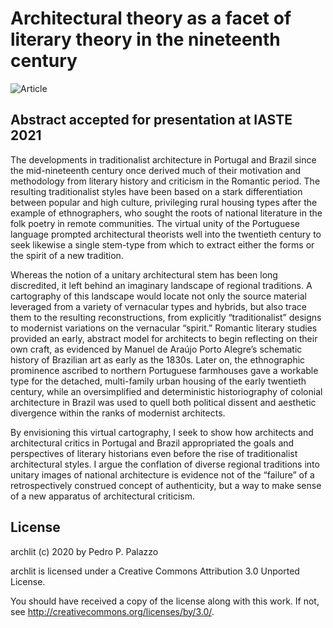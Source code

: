 # Architectural theory as a facet of literary theory in the nineteenth century

![Article](https://github.com/dmcpatrimonio/archlit/workflows/DOCX/badge.svg)

## Abstract accepted for presentation at IASTE 2021

The developments in traditionalist architecture in Portugal and Brazil
since the mid-nineteenth century once derived much of their motivation
and methodology from literary history and criticism in the Romantic
period. The resulting traditionalist styles have been based on a stark
differentiation between popular and high culture, privileging rural
housing types after the example of ethnographers, who sought the roots
of national literature in the folk poetry in remote communities. The
virtual unity of the Portuguese language prompted architectural
theorists well into the twentieth century to seek likewise a single
stem-type from which to extract either the forms or the spirit of a new
tradition.

Whereas the notion of a unitary architectural stem has been long
discredited, it left behind an imaginary landscape of regional
traditions. A cartography of this landscape would locate not only the
source material leveraged from a variety of vernacular types and
hybrids, but also trace them to the resulting reconstructions, from
explicitly “traditionalist” designs to modernist variations on the
vernacular “spirit.” Romantic literary studies provided an early,
abstract model for architects to begin reflecting on their own craft, as
evidenced by Manuel de Araújo Porto Alegre’s schematic history of
Brazilian art as early as the 1830s. Later on, the ethnographic
prominence ascribed to northern Portuguese farmhouses gave a workable
type for the detached, multi-family urban housing of the early twentieth
century, while an oversimplified and deterministic historiography of
colonial architecture in Brazil was used to quell both political dissent
and aesthetic divergence within the ranks of modernist architects.

By envisioning this virtual cartography, I seek to show how architects
and architectural critics in Portugal and Brazil appropriated the goals
and perspectives of literary historians even before the rise of
traditionalist architectural styles. I argue the conflation of diverse
regional traditions into unitary images of national architecture is
evidence not of the “failure” of a retrospectively construed concept of
authenticity, but a way to make sense of a new apparatus of
architectural criticism.

## License

 archlit (c) 2020 by Pedro P. Palazzo
 
 archlit is licensed under a
 Creative Commons Attribution 3.0 Unported License.
 
 You should have received a copy of the license along with this
 work.  If not, see <http://creativecommons.org/licenses/by/3.0/>.
